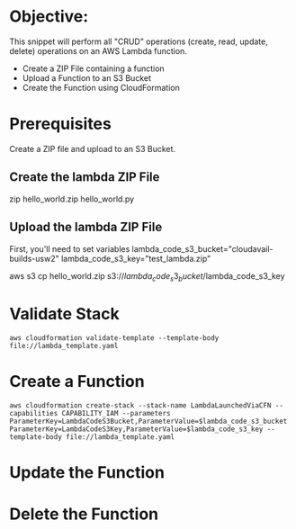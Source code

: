 # Objective:

This snippet will perform all "CRUD" operations (create, read, update, delete) operations on an AWS Lambda function.

- Create a ZIP File containing a function
- Upload a Function to an S3 Bucket
- Create the Function using CloudFormation

# Prerequisites

Create a ZIP file and upload to an S3 Bucket.

## Create the lambda ZIP File

zip hello_world.zip hello_world.py

## Upload the lambda ZIP File
First, you'll need to set variables
lambda_code_s3_bucket="cloudavail-builds-usw2"
lambda_code_s3_key="test_lambda.zip"

aws s3 cp hello_world.zip s3://$lambda_code_s3_bucket/$lambda_code_s3_key

# Validate Stack
`aws cloudformation validate-template --template-body file://lambda_template.yaml`

# Create a Function
`aws cloudformation create-stack --stack-name LambdaLaunchedViaCFN --capabilities CAPABILITY_IAM --parameters ParameterKey=LambdaCodeS3Bucket,ParameterValue=$lambda_code_s3_bucket ParameterKey=LambdaCodeS3Key,ParameterValue=$lambda_code_s3_key --template-body file://lambda_template.yaml`

# Update the Function

# Delete the Function

